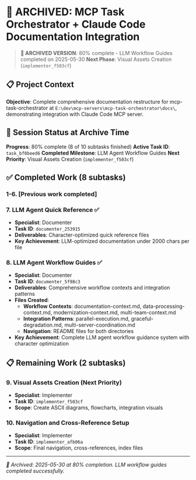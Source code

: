 # 🔄 ARCHIVED: MCP Task Orchestrator + Claude Code Documentation Integration

> **📝 ARCHIVED VERSION**: 80% complete - LLM Workflow Guides completed on 2025-05-30
> **Next Phase**: Visual Assets Creation (`implementer_f503cf`)

## 📋 Project Context

**Objective**: Complete comprehensive documentation restructure for mcp-task-orchestrator at `E:\dev\mcp-servers\mcp-task-orchestrator\docs\`, demonstrating integration with Claude Code MCP server.

## 🎯 Session Status at Archive Time

**Progress**: 80% complete (8 of 10 subtasks finished)
**Active Task ID**: `task_bf0beed6`
**Completed Milestone**: LLM Agent Workflow Guides
**Next Priority**: Visual Assets Creation (`implementer_f503cf`)

## ✅ Completed Work (8 subtasks)

### 1-6. [Previous work completed]

### 7. LLM Agent Quick Reference ✅

- **Specialist**: Documenter
- **Task ID**: `documenter_253915`
- **Deliverables**: Character-optimized quick reference files
- **Key Achievement**: LLM-optimized documentation under 2000 chars per file

### 8. LLM Agent Workflow Guides ✅

- **Specialist**: Documenter  
- **Task ID**: `documenter_5f98c3`
- **Deliverables**: Comprehensive workflow contexts and integration patterns
- **Files Created**:
  - **Workflow Contexts**: documentation-context.md, data-processing-context.md, modernization-context.md, multi-team-context.md
  - **Integration Patterns**: parallel-execution.md, graceful-degradation.md, multi-server-coordination.md
  - **Navigation**: README files for both directories
- **Key Achievement**: Complete LLM agent workflow guidance system with character optimization

## 📋 Remaining Work (2 subtasks)

### 9. Visual Assets Creation (Next Priority)

- **Specialist**: Implementer
- **Task ID**: `implementer_f503cf`
- **Scope**: Create ASCII diagrams, flowcharts, integration visuals

### 10. Navigation and Cross-Reference Setup

- **Specialist**: Implementer  
- **Task ID**: `implementer_afb06a`
- **Scope**: Final navigation, cross-references, index files

---
*📝 Archived: 2025-05-30 at 80% completion. LLM workflow guides completed successfully.*
